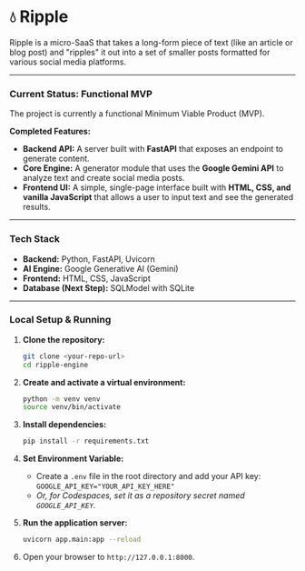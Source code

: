 
# 💧 Ripple

Ripple is a micro-SaaS that takes a long-form piece of text (like an article or blog post) and "ripples" it out into a set of smaller posts formatted for various social media platforms.

---

### Current Status: Functional MVP

The project is currently a functional Minimum Viable Product (MVP).

**Completed Features:**

- **Backend API:** A server built with **FastAPI** that exposes an endpoint to generate content.
- **Core Engine:** A generator module that uses the **Google Gemini API** to analyze text and create social media posts.
- **Frontend UI:** A simple, single-page interface built with **HTML, CSS, and vanilla JavaScript** that allows a user to input text and see the generated results.

---

### Tech Stack

- **Backend:** Python, FastAPI, Uvicorn
- **AI Engine:** Google Generative AI (Gemini)
- **Frontend:** HTML, CSS, JavaScript
- **Database (Next Step):** SQLModel with SQLite

---

### Local Setup & Running

1. **Clone the repository:**

    ```bash
    git clone <your-repo-url>
    cd ripple-engine
    ```

2. **Create and activate a virtual environment:**

    ```bash
    python -m venv venv
    source venv/bin/activate
    ```

3. **Install dependencies:**

    ```bash
    pip install -r requirements.txt
    ```

4. **Set Environment Variable:**
    - Create a `.env` file in the root directory and add your API key: `GOOGLE_API_KEY="YOUR_API_KEY_HERE"`
    - *Or, for Codespaces, set it as a repository secret named `GOOGLE_API_KEY`.*

5. **Run the application server:**

    ```bash
    uvicorn app.main:app --reload
    ```

6. Open your browser to `http://127.0.0.1:8000`.
